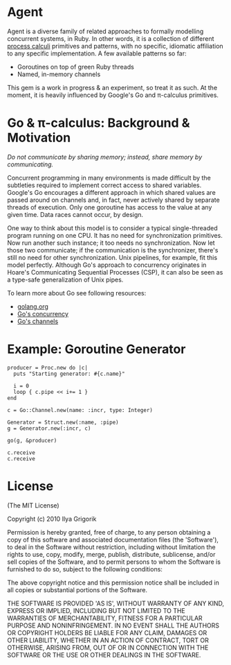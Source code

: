 # Agent

Agent is a diverse family of related approaches to formally modelling concurrent systems, in Ruby. In other words, it is a collection of different [process calculi](http://en.wikipedia.org/wiki/Process_calculus) primitives and patterns, with no specific, idiomatic affiliation to any specific implementation. A few available patterns so far:

 - Goroutines on top of green Ruby threads
 - Named, in-memory channels

This gem is a work in progress & an experiment, so treat it as such. At the moment, it is heavily influenced by Google's Go and π-calculus primitives.

# Go & π-calculus: Background & Motivation

*Do not communicate by sharing memory; instead, share memory by communicating.*

Concurrent programming in many environments is made difficult by the subtleties required to implement correct access to shared variables. Google's Go encourages a different approach in which shared values are passed around on channels and, in fact, never actively shared by separate threads of execution. Only one goroutine has access to the value at any given time. Data races cannot occur, by design.

One way to think about this model is to consider a typical single-threaded program running on one CPU. It has no need for synchronization primitives. Now run another such instance; it too needs no synchronization. Now let those two communicate; if the communication is the synchronizer, there's still no need for other synchronization. Unix pipelines, for example, fit this model perfectly. Although Go's approach to concurrency originates in Hoare's Communicating Sequential Processes (CSP), it can also be seen as a type-safe generalization of Unix pipes.

To learn more about Go see following resources:

 * [golang.org](http://golang.org/)
 * [Go's concurrency](http://golang.org/doc/effective_go.html#concurrency)
 * [Go's channels](http://golang.org/doc/effective_go.html#channels)


# Example: Goroutine Generator

    producer = Proc.new do |c|
      puts "Starting generator: #{c.name}"

      i = 0
      loop { c.pipe << i+= 1 }
    end

    c = Go::Channel.new(name: :incr, type: Integer)

    Generator = Struct.new(:name, :pipe)
    g = Generator.new(:incr, c)

    go(g, &producer)

    c.receive
    c.receive

# License

(The MIT License)

Copyright (c) 2010 Ilya Grigorik

Permission is hereby granted, free of charge, to any person obtaining
a copy of this software and associated documentation files (the
'Software'), to deal in the Software without restriction, including
without limitation the rights to use, copy, modify, merge, publish,
distribute, sublicense, and/or sell copies of the Software, and to
permit persons to whom the Software is furnished to do so, subject to
the following conditions:

The above copyright notice and this permission notice shall be
included in all copies or substantial portions of the Software.

THE SOFTWARE IS PROVIDED 'AS IS', WITHOUT WARRANTY OF ANY KIND,
EXPRESS OR IMPLIED, INCLUDING BUT NOT LIMITED TO THE WARRANTIES OF
MERCHANTABILITY, FITNESS FOR A PARTICULAR PURPOSE AND NONINFRINGEMENT.
IN NO EVENT SHALL THE AUTHORS OR COPYRIGHT HOLDERS BE LIABLE FOR ANY
CLAIM, DAMAGES OR OTHER LIABILITY, WHETHER IN AN ACTION OF CONTRACT,
TORT OR OTHERWISE, ARISING FROM, OUT OF OR IN CONNECTION WITH THE
SOFTWARE OR THE USE OR OTHER DEALINGS IN THE SOFTWARE.
